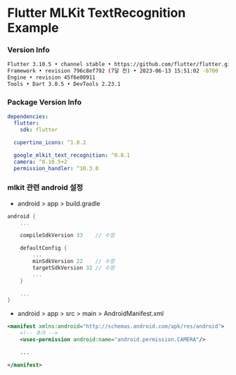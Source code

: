 # Flutter MLKit TextRecognition Example

### Version Info

```bash
Flutter 3.10.5 • channel stable • https://github.com/flutter/flutter.git
Framework • revision 796c8ef792 (7달 전) • 2023-06-13 15:51:02 -0700
Engine • revision 45f6e00911
Tools • Dart 3.0.5 • DevTools 2.23.1
```

### Package Version Info

```yaml
dependencies:
  flutter:
    sdk: flutter

  cupertino_icons: ^1.0.2

  google_mlkit_text_recognition: ^0.8.1
  camera: ^0.10.5+2
  permission_handler: ^10.3.0
```

### mlkit 관련 android 설정

- android > app > build.gradle

```gradle
android {
    ...

    compileSdkVersion 33    // 수정

    defaultConfig {
        ...
        minSdkVersion 22    // 수정
        targetSdkVersion 32 // 수정
        ...
    }

    ...
}
```

- android > app > src > main > AndroidManifest.xml

```xml
<manifest xmlns:android="http://schemas.android.com/apk/res/android">
    <!-- 추가 -->
    <uses-permission android:name="android.permission.CAMERA"/>

    ...

</manifest>

```
